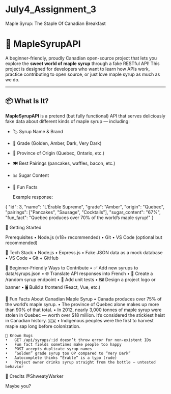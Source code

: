 # July4_Assignment_3
Maple Syrup: The Staple Of Canadian Breakfast
# 🍁 MapleSyrupAPI

A beginner-friendly, proudly Canadian open-source project that lets you explore the **sweet world of maple syrup** through a fake RESTful API! This project is designed for developers who want to learn how APIs work, practice contributing to open source, or just love maple syrup as much as we do.

---

## 📦 What Is It?

**MapleSyrupAPI** is a pretend (but fully functional) API that serves deliciously fake data about different kinds of maple syrup — including:

- 🏷️ Syrup Name & Brand
- 🍯 Grade (Golden, Amber, Dark, Very Dark)
- 🌲 Province of Origin (Quebec, Ontario, etc.)
- 🍽️ Best Pairings (pancakes, waffles, bacon, etc.)
- 📊 Sugar Content
- 💬 Fun Facts

  Example response:

{
  "id": 3,
  "name": "L'Érable Supreme",
  "grade": "Amber",
  "origin": "Quebec",
  "pairings": ["Pancakes", "Sausage", "Cocktails"],
  "sugar_content": "67%",
  "fun_fact": "Quebec produces over 70% of the world’s maple syrup!"
}

🚀 Getting Started

Prerequisites
	•	Node.js (v18+ recommended)
	•	Git
	•	VS Code (optional but recommended)

🧰 Tech Stack
	•	Node.js
	•	Express.js
	•	Fake JSON data as a mock database
	•	VS Code
	•	Git + GitHub

 🎯 Beginner-Friendly Ways to Contribute
	•	✅ Add new syrups to data/syrups.json
	•	🌐 Translate API responses into French
	•	🔀 Create a /random syrup endpoint
	•	🧪 Add unit tests
	•	🖼️ Design a project logo or banner
	•	🖥️ Build a frontend (React, Vue, etc.)
 
🧊 Fun Facts About Canadian Maple Syrup
	•	Canada produces over 75% of the world’s maple syrup.
	•	The province of Quebec alone makes up more than 90% of that total.
	•	In 2012, nearly 3,000 tonnes of maple syrup were stolen in Quebec — worth over $18 million. It’s considered the stickiest heist in Canadian history. 🇨🇦
	•	Indigenous peoples were the first to harvest maple sap long before colonization.

	🐞 Known Bugs
	•	GET /api/syrups/:id doesn’t throw error for non-existent IDs
	•	Fun fact fields sometimes make people too happy
	•	POST accepts duplicate syrup names
	•	“Golden” grade syrup too OP compared to “Very Dark”
	•	Autocomplete thinks “Érable” is a typo (rude)
	•	Project owner drinks syrup straight from the bottle — untested behavior

 👑 Credits
 @ShweatyWarker
 
 Maybe you?
 ```

